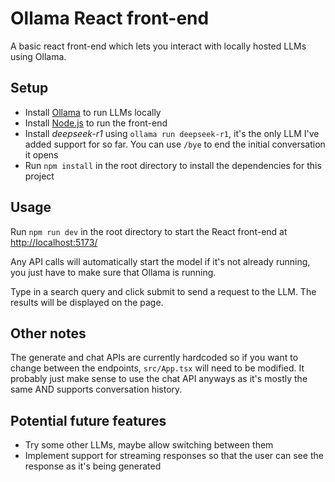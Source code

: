 # Ollama React front-end

A basic react front-end which lets you interact with locally hosted LLMs using Ollama.

## Setup

- Install [Ollama](https://github.com/ollama/ollama) to run LLMs locally
- Install [Node.js](https://nodejs.org/en/) to run the front-end
- Install *deepseek-r1* using `ollama run deepseek-r1`, it's the only LLM I've added support for so far. You can use `/bye` to end the initial conversation it opens
- Run `npm install` in the root directory to install the dependencies for this project

## Usage

Run `npm run dev` in the root directory to start the React front-end at [http://localhost:5173/](http://localhost:5173/)

Any API calls will automatically start the model if it's not already running, you just have to make sure that Ollama is running.

Type in a search query and click submit to send a request to the LLM. The results will be displayed on the page.

## Other notes

The generate and chat APIs are currently hardcoded so if you want to change between the endpoints, `src/App.tsx` will need to be modified. It probably just make sense to use the chat API anyways as it's mostly the same AND supports conversation history.

## Potential future features

- Try some other LLMs, maybe allow switching between them
- Implement support for streaming responses so that the user can see the response as it's being generated
